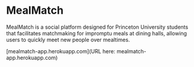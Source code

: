 # MealMatch
MealMatch is a social platform designed for Princeton University students that facilitates matchmaking for impromptu meals at dining halls, allowing users to quickly meet new people over mealtimes.


[mealmatch-app.herokuapp.com](URL here: mealmatch-app.herokuapp.com)
